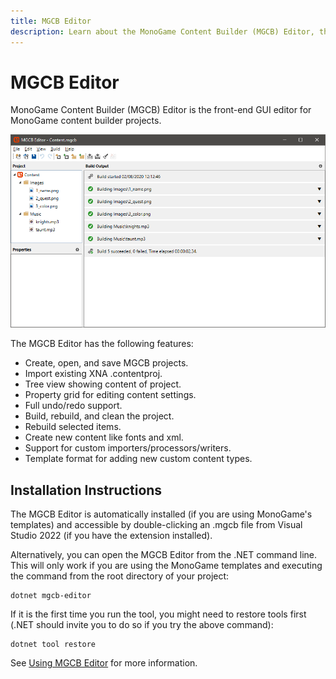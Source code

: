 ```yaml
---
title: MGCB Editor
description: Learn about the MonoGame Content Builder (MGCB) Editor, the front-end GUI editor for MonoGame content builder projects.
---
```


# MGCB Editor

MonoGame Content Builder (MGCB) Editor is the front-end GUI editor for MonoGame content builder projects.

![MCGB Editor](images/mgcb_editor.png)

The MGCB Editor has the following features:

* Create, open, and save MGCB projects.
* Import existing XNA .contentproj.
* Tree view showing content of project.
* Property grid for editing content settings.
* Full undo/redo support.
* Build, rebuild, and clean the project.
* Rebuild selected items.
* Create new content like fonts and xml.
* Support for custom importers/processors/writers.
* Template format for adding new custom content types.

## Installation Instructions

The MGCB Editor is automatically installed (if you are using MonoGame's templates) and accessible by double-clicking an .mgcb file from Visual Studio 2022 (if you have the extension installed).

Alternatively, you can open the MGCB Editor from the .NET command line. This will only work if you are using the MonoGame templates and executing the command from the root directory of your project:

```
dotnet mgcb-editor
```

If it is the first time you run the tool, you might need to restore tools first (.NET should invite you to do so if you try the above command):

```
dotnet tool restore
```

See [Using MGCB Editor](../content_pipeline/using_mgcb_editor.md) for more information.
